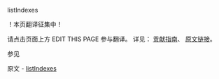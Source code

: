  listIndexes

 ！本页翻译征集中！

请点击页面上方 EDIT THIS PAGE 参与翻译。
详见：
[贡献指南]( https://github.com/whaleal/MongoDB-Manual-zh/blob/master/CONTRIBUTING.md )、
[原文链接](  https://docs.mongodb.com/manual/reference/command/listIndexes/  )。

 参见

原文 - [listIndexes]( https://docs.mongodb.com/manual/reference/command/listIndexes/ )

